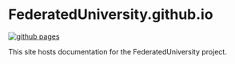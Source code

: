 # FederatedUniversity.github.io

[![github pages](https://github.com/FederatedUniversity/FederatedUniversity.github.io/actions/workflows/gh-pages.yml/badge.svg)](https://github.com/FederatedUniversity/FederatedUniversity.github.io/actions/workflows/gh-pages.yml)

This site hosts documentation for the FederatedUniversity project.
